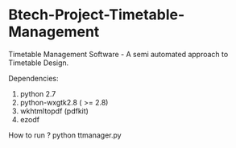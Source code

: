 # Btech-Project-Timetable-Management

Timetable Management Software - A semi automated approach to Timetable Design.

Dependencies:
  1. python 2.7
  2. python-wxgtk2.8 ( >= 2.8)
  3. wkhtmltopdf (pdfkit)
  4. ezodf 
  
How to run ?
  python ttmanager.py
